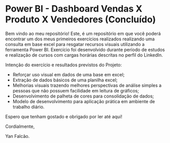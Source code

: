 # Power BI - Dashboard Vendas X Produto X Vendedores (Concluído)


Bem vindo ao meu repositório! Este, é um repositório em que você poderá encontrar um dos meus primeiros exercícios realizados realizando uma consulta em base excel para resgatar recursos visuais utilizando a ferramenta Power BI. Exercício foi desenvolvido durante período de estudos e realização de cursos com cargas horárias descritas no perfil do LinkedIn.

Intenção do exercício e resultados previstos do Projeto:

* Reforçar uso visual em dados de uma base em excel;
* Extração de dados básicos de uma planilha excel;
* Melhorias visuais trazendo melhores perspectivas de análise simples a pessoas que não possuem facilidade em leitura de gráficos;
* Desenvolvimento de palheta de cores para consolidação de dados;
* Modelo de desenvolvimento para aplicação prática em ambiente de trabalho diário. 

Espero que tenham gostado e obrigado por ler até aqui!

Cordialmente,

Yan Falcão.
